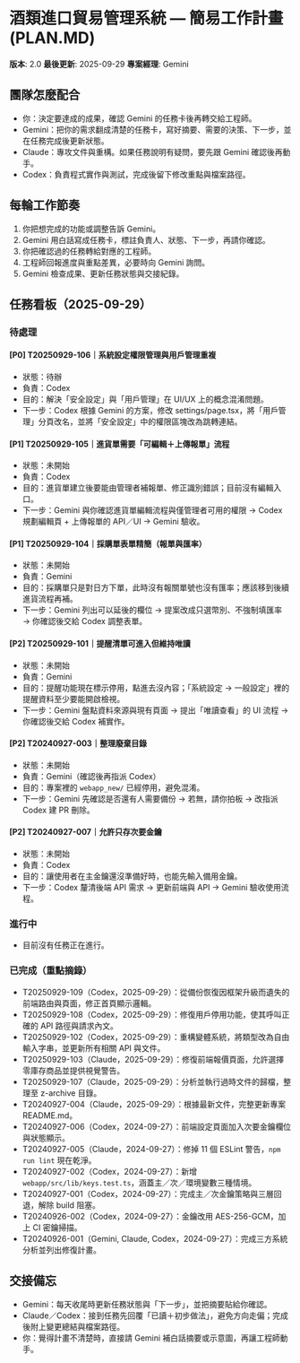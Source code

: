 ﻿# 酒類進口貿易管理系統 — 簡易工作計畫 (PLAN.MD)

**版本**: 2.0
**最後更新**: 2025-09-29
**專案經理**: Gemini

## 團隊怎麼配合
- 你：決定要達成的成果，確認 Gemini 的任務卡後再轉交給工程師。
- Gemini：把你的需求翻成清楚的任務卡，寫好摘要、需要的決策、下一步，並在任務完成後更新狀態。
- Claude：專攻文件與重構。如果任務說明有疑問，要先跟 Gemini 確認後再動手。
- Codex：負責程式實作與測試，完成後留下修改重點與檔案路徑。

## 每輪工作節奏
1. 你把想完成的功能或調整告訴 Gemini。
2. Gemini 用白話寫成任務卡，標註負責人、狀態、下一步，再請你確認。
3. 你把確認過的任務轉給對應的工程師。
4. 工程師回報進度與重點差異，必要時向 Gemini 詢問。
5. Gemini 檢查成果、更新任務狀態與交接紀錄。

## 任務看板（2025-09-29）

### 待處理
#### [P0] T20250929-106｜系統設定權限管理與用戶管理重複
- 狀態：待辦
- 負責：Codex
- 目的：解決「安全設定」與「用戶管理」在 UI/UX 上的概念混淆問題。
- 下一步：Codex 根據 Gemini 的方案，修改 settings/page.tsx，將「用戶管理」分頁改名，並將「安全設定」中的權限區塊改為跳轉連結。

#### [P1] T20250929-105｜進貨單需要「可編輯＋上傳報單」流程
- 狀態：未開始
- 負責：Codex
- 目的：進貨單建立後要能由管理者補報單、修正識別錯誤；目前沒有編輯入口。
- 下一步：Gemini 與你確認進貨單編輯流程與僅管理者可用的權限 → Codex 規劃編輯頁 + 上傳報單的 API／UI → Gemini 驗收。

#### [P1] T20250929-104｜採購單表單精簡（報單與匯率）
- 狀態：未開始
- 負責：Gemini
- 目的：採購單只是對日方下單，此時沒有報關單號也沒有匯率；應該移到後續進貨流程再補。
- 下一步：Gemini 列出可以延後的欄位 → 提案改成只選幣別、不強制填匯率 → 你確認後交給 Codex 調整表單。

#### [P2] T20250929-101｜提醒清單可進入但維持唯讀
- 狀態：未開始
- 負責：Gemini
- 目的：提醒功能現在標示停用，點進去沒內容；「系統設定 → 一般設定」裡的提醒資料至少要能開啟檢視。
- 下一步：Gemini 盤點資料來源與現有頁面 → 提出「唯讀查看」的 UI 流程 → 你確認後交給 Codex 補實作。

#### [P2] T20240927-003｜整理廢棄目錄
- 狀態：未開始
- 負責：Gemini（確認後再指派 Codex）
- 目的：專案裡的 `webapp_new/` 已經停用，避免混淆。
- 下一步：Gemini 先確認是否還有人需要備份 → 若無，請你拍板 → 改指派 Codex 建 PR 刪除。

#### [P2] T20240927-007｜允許只存次要金鑰
- 狀態：未開始
- 負責：Codex
- 目的：讓使用者在主金鑰還沒準備好時，也能先輸入備用金鑰。
- 下一步：Codex 釐清後端 API 需求 → 更新前端與 API → Gemini 驗收使用流程。

### 進行中
- 目前沒有任務正在進行。

### 已完成（重點摘錄）
- T20250929-109（Codex，2025-09-29）：從備份恢復因框架升級而遺失的前端路由與頁面，修正首頁顯示邏輯。
- T20250929-108（Codex，2025-09-29）：修復用戶停用功能，使其呼叫正確的 API 路徑與請求內文。
- T20250929-102（Codex，2025-09-29）：重構變體系統，將類型改為自由輸入字串，並更新所有相關 API 與文件。
- T20250929-103（Claude，2025-09-29）：修復前端報價頁面，允許選擇零庫存商品並提供視覺警告。
- T20250929-107（Claude，2025-09-29）：分析並執行過時文件的歸檔，整理至 z-archive 目錄。
- T20240927-004（Claude，2025-09-29）：根據最新文件，完整更新專案 README.md。
- T20240927-006（Codex，2024-09-27）：前端設定頁面加入次要金鑰欄位與狀態顯示。
- T20240927-005（Claude，2024-09-27）：修掉 11 個 ESLint 警告，`npm run lint` 現在乾淨。
- T20240927-002（Codex，2024-09-27）：新增 `webapp/src/lib/keys.test.ts`，涵蓋主／次／環境變數三種情境。
- T20240927-001（Codex，2024-09-27）：完成主／次金鑰策略與三層回退，解除 build 阻塞。
- T20240926-002（Codex，2024-09-27）：金鑰改用 AES-256-GCM，加上 CI 密鑰掃描。
- T20240926-001（Gemini, Claude, Codex，2024-09-27）：完成三方系統分析並列出修復計畫。

## 交接備忘
- Gemini：每天收尾時更新任務狀態與「下一步」，並把摘要貼給你確認。
- Claude／Codex：接到任務先回覆「已讀＋初步做法」，避免方向走偏；完成後附上變更總結與檔案路徑。
- 你：覺得計畫不清楚時，直接請 Gemini 補白話摘要或示意圖，再讓工程師動手。

